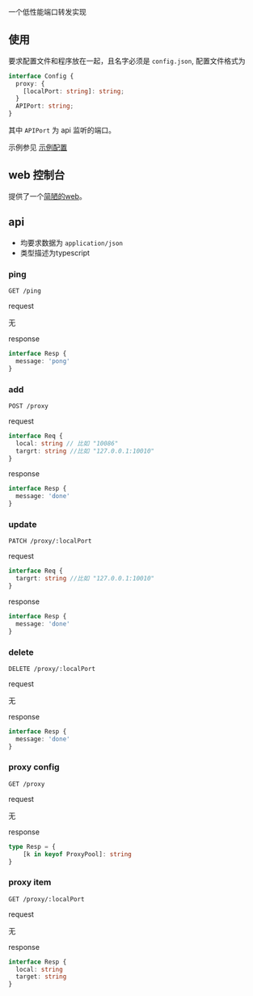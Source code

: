 一个低性能端口转发实现

## 使用

要求配置文件和程序放在一起，且名字必须是 `config.json`, 配置文件格式为

```typescript
interface Config {
  proxy: {
    [localPort: string]: string;
  }
  APIPort: string;
}
```

其中 `APIPort` 为 api 监听的端口。

示例参见 [示例配置](config.json)

## web 控制台

提供了一个[简陋的web](https://muzea.github.io/portfwd/web/)。

## api

- 均要求数据为 `application/json`
- 类型描述为typescript

### ping

`GET /ping`

request

无

response
```typescript
interface Resp {
  message: 'pong'
}
```

### add

`POST /proxy`

request

```typescript
interface Req {
  local: string // 比如 "10086"
  targrt: string //比如 "127.0.0.1:10010"
}
```

response
```typescript
interface Resp {
  message: 'done'
}
```

### update

`PATCH /proxy/:localPort`

request

```typescript
interface Req {
  targrt: string //比如 "127.0.0.1:10010"
}
```

response
```typescript
interface Resp {
  message: 'done'
}
```

### delete

`DELETE /proxy/:localPort`

request

无

response
```typescript
interface Resp {
  message: 'done'
}
```

### proxy config

`GET /proxy`

request

无

response
```typescript
type Resp = {
    [k in keyof ProxyPool]: string
}
```

### proxy item

`GET /proxy/:localPort`

request

无

response
```typescript
interface Resp {
  local: string
  target: string
}
```

